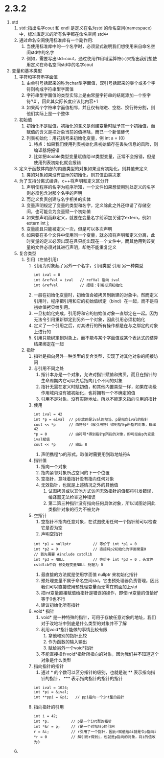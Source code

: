 # 2.3.2
1. std
   1. std::指出名字cout 和 endl 是定义在名为std 的命名空间(namespace)中，标准库定义的所有名字都在命名空间 std中
   2. 通过命名空间使用标准库有一个副作用:
      1. 当使用标准库中的一个名字时，必须显式说明我们想使用来自命名空间std中的名字
      2. 例如，需要写出std::cout，通过使用作用域运算符(::)来指出我们想使用定义在命名空间std中的名字cout
2. 变量和基本类型
   1. 字符和字符串字面值
      1. 由单引号括起来的称为char型字面值，双引号括起来的零个或多个字符则构成字符串型字面值
      2. 字符串型字面值的类型实际上是由常量字符串的结尾添加一个空字符'\0'，因此其实际长度应该比内容+1
      3. 如果两个字符串字面值相邻，并且仅有缩进、空格、换行符分割，则他们实际上是一个整体
   2. 初始值
      1. 初始化不是赋值，初始化的含义是创建变量时赋予其一个初始值，而赋值的含义是把对象当前的值擦除，而已一个新值替代
      2. 列表初始化：用花括号来初始化变量，例 int a = {0}
         1. 特点：如果我们使用列表初始化且初始值存在丢失信息的风险，则编译器将报错
         2. 比如把double类型变量赋值给int类型变量，正常不会报错，但是使用列表初始化就会报错
   3. 定义于函数体内部的内置类型的对象如果没有初始化，则其值未定义
      1. 类的对象如果没有显示的初始化，则其值由类决定
   4. 为了支持分离式编译，c++将声明和定义区分开
      1. 声明使程序的名字为程序所知，一个文件如果想使用别处定义的名字则必须包含对那个名字的声明
      2. 而定义负责创建与名字相关的实体
      3. 变量声明规定了变量的类型和名字，定义除此之外还申请了存储空间，也可能会为变量赋一个初始值
      4. 如果想声明而非定义，就要在变量名字前添加关键字extern，例如 extern int j;
      5. 变量能且只能被定义一次，但是可以多次声明
      6. 如果要在多个文件中使用同一个变量，就必须将声明和定义分离，此时变量的定义必须出现在且只能出现在一个文件中，而其他用到该变量的文件必须对其进行声明，却绝不能重复定义
   5. 复合类型
      1. 引用（左值引用）
         1. 引用为对象起了另外一个名字，引用类型 引用 另一种类型
            ```
            int ival = 0
            int &refVal = ival   // refVal 指向 ival
            int &refVal          // 报错：引用必须初始化
            ```
         2. 一般在初始化变量时，初始值会被拷贝到新建的对象中。然而定义引用时，程序把引用和它的初始值绑定（bind）在一起，而不是将初始值拷贝给引用。
         3. 一旦初始化完成，引用将和它的初始值对象一直绑定在一起。因为无法令引用重新绑定到另外一个对象，因此引用必须初始化
         4. 定义了一个引用之后，对其进行的所有操作都是在与之绑定的对象上进行的
         5. 引用只能绑定到对象上，而不能与某个字面值或某个表达式的结算结果绑定在一起
      2. 指针
         1. 指针是指向另外一种类型的复合类型，实现了对其他对象的间接访问
         2. 与引用不同之处
            1. 指针本身是一个对象，允许对指针赋值和拷贝，而且在指针的生命周期内它可以先后指向几个不同的对象
            2. 指针无需在定义时赋初值，和其他内置类型一样，如果在块级作用域内没有被初始化，也将拥有一个不确定的值
            3. 引用不是对象，没有实际地址，所以不能定义指向引用的指针
         3. 使用
            ```
            int ival = 42
            int *p = &ival  // p存放的是ival的地址，p是指向ival的指针
            cout << *p      // 由符号*（解引用符）得到指针p所指的对象，输出42
            *p = 0          // 由符号*得到指针p所指的对象，即可经由p为变量ival赋值
            cout << *p      // 输出 0
            ```
            1. 声明携程*p的形式，取值时需要用到取地址符&
         4. 指针值
            1. 指向一个对象
            2. 指向紧邻对象所占空间的下一个位置
            3. 空指针，意味着指针没有指向任何对象
            4. 无效指针，也就是上述情况之外的其他值
               1. 试图拷贝或以其他方式访问无效指针的值都将引发错误，编译器无法检查这种错误
               2. 第二第三种指针没有指向任何具体对象，所以试图访问此类指针对象的行为不被允许
         5. 空指针
            1. 空指针不指向任意对象，在试图使用任何一个指针前可以检查它是否为空
            2. 声明空指针
              ```
              int *p1 = nullptr          // 等价于 int *p1 = 0 
              int *p2 = 0                // 直接将p2初始化为字面常量0
              // 首先需要 #include cstdlib
              int *p3 = NULL             // 等价于 int *p3 = 0 ，头文件cstdlib中将 预处理变量NULL 处理为 0
              ```
               1. 最直接的方法就是使用字面值 nullptr 来初始化指针
               2. 预处理变量不属于命名空间std，它由预处理器负责管理，因此我们可以直接使用预处理变量而无需在前面加上std
            3. 把int变量直接赋值给指针是错误的操作，即使int变量的值恰好等于0也不行
            4. 建议初始化所有指针
         6. void* 指针
            1. void* 是一种特殊的指针，可用于存放任意对象的地址，我们对于改地址中到底是什么类型的对象并不了解
            2. 利用void*指针能做的事情比较有限
               1. 拿他和别的指针比较
               2. 作为函数的输入输出
               3. 赋给另外一个void*指针
            3. 不能直接操作void*指针所指向的对象，因为我们并不知道这个对象是什么类型
         7. 指向指针的指针
            1. 通过 * 的个数可以区分指针的级别，也就是说 ** 表示指向指针的指针， *** 表示指向指针的指针的指针
              ```
              int ival = 1024;   
              int *pi = &ival;   
              int **ppi = &pi;   // ppi指向一个int型的指针
              ```
         8. 指向指针的引用
            ```
            int i = 42;
            int *p;          // p是一个int型的指针
            int *&r = p;     // r是一个对指针p的引用
            r = &i;          // r引用了一个指针，因此r赋值给&i就是令p指向i
            *r = 0           // 解引用r得到i，也就是p指向的对象，将i的值改为0
            ``` 
   6. 